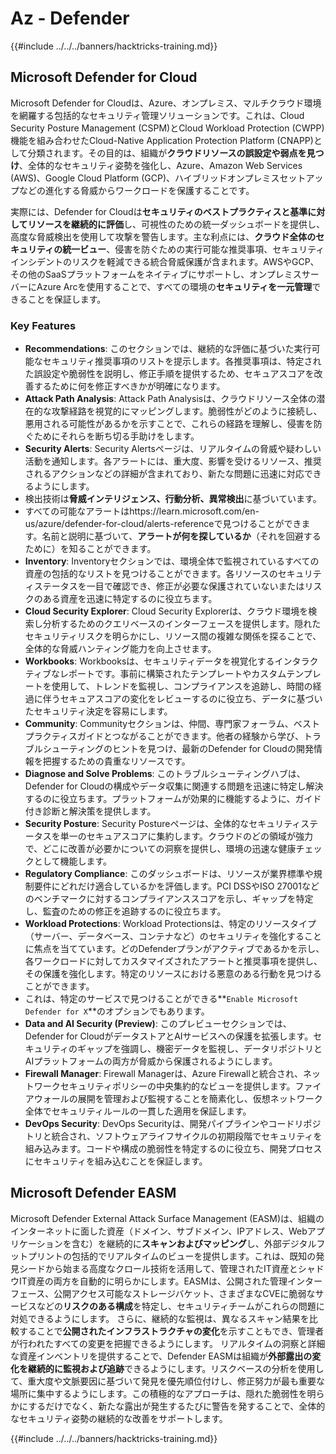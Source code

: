 # Az - Defender

{{#include ../../../banners/hacktricks-training.md}}

## Microsoft Defender for Cloud

Microsoft Defender for Cloudは、Azure、オンプレミス、マルチクラウド環境を網羅する包括的なセキュリティ管理ソリューションです。これは、Cloud Security Posture Management (CSPM)とCloud Workload Protection (CWPP)機能を組み合わせたCloud-Native Application Protection Platform (CNAPP)として分類されます。その目的は、組織が**クラウドリソースの誤設定や弱点を見つけ**、全体的なセキュリティ姿勢を強化し、Azure、Amazon Web Services (AWS)、Google Cloud Platform (GCP)、ハイブリッドオンプレミスセットアップなどの進化する脅威からワークロードを保護することです。

実際には、Defender for Cloudは**セキュリティのベストプラクティスと基準に対してリソースを継続的に評価**し、可視性のための統一ダッシュボードを提供し、高度な脅威検出を使用して攻撃を警告します。主な利点には、**クラウド全体のセキュリティの統一ビュー**、侵害を防ぐための実行可能な推奨事項、セキュリティインシデントのリスクを軽減できる統合脅威保護が含まれます。AWSやGCP、その他のSaaSプラットフォームをネイティブにサポートし、オンプレミスサーバーにAzure Arcを使用することで、すべての環境の**セキュリティを一元管理**できることを保証します。

### Key Features

- **Recommendations**: このセクションでは、継続的な評価に基づいた実行可能なセキュリティ推奨事項のリストを提示します。各推奨事項は、特定された誤設定や脆弱性を説明し、修正手順を提供するため、セキュアスコアを改善するために何を修正すべきかが明確になります。
- **Attack Path Analysis**: Attack Path Analysisは、クラウドリソース全体の潜在的な攻撃経路を視覚的にマッピングします。脆弱性がどのように接続し、悪用される可能性があるかを示すことで、これらの経路を理解し、侵害を防ぐためにそれらを断ち切る手助けをします。
- **Security Alerts**: Security Alertsページは、リアルタイムの脅威や疑わしい活動を通知します。各アラートには、重大度、影響を受けるリソース、推奨されるアクションなどの詳細が含まれており、新たな問題に迅速に対応できるようにします。
- 検出技術は**脅威インテリジェンス、行動分析、異常検出**に基づいています。
- すべての可能なアラートはhttps://learn.microsoft.com/en-us/azure/defender-for-cloud/alerts-referenceで見つけることができます。名前と説明に基づいて、**アラートが何を探しているか**（それを回避するために）を知ることができます。
- **Inventory**: Inventoryセクションでは、環境全体で監視されているすべての資産の包括的なリストを見つけることができます。各リソースのセキュリティステータスを一目で確認でき、修正が必要な保護されていないまたはリスクのある資産を迅速に特定するのに役立ちます。
- **Cloud Security Explorer**: Cloud Security Explorerは、クラウド環境を検索し分析するためのクエリベースのインターフェースを提供します。隠れたセキュリティリスクを明らかにし、リソース間の複雑な関係を探ることで、全体的な脅威ハンティング能力を向上させます。
- **Workbooks**: Workbooksは、セキュリティデータを視覚化するインタラクティブなレポートです。事前に構築されたテンプレートやカスタムテンプレートを使用して、トレンドを監視し、コンプライアンスを追跡し、時間の経過に伴うセキュアスコアの変化をレビューするのに役立ち、データに基づいたセキュリティ決定を容易にします。
- **Community**: Communityセクションは、仲間、専門家フォーラム、ベストプラクティスガイドとつながることができます。他者の経験から学び、トラブルシューティングのヒントを見つけ、最新のDefender for Cloudの開発情報を把握するための貴重なリソースです。
- **Diagnose and Solve Problems**: このトラブルシューティングハブは、Defender for Cloudの構成やデータ収集に関連する問題を迅速に特定し解決するのに役立ちます。プラットフォームが効果的に機能するように、ガイド付き診断と解決策を提供します。
- **Security Posture**: Security Postureページは、全体的なセキュリティステータスを単一のセキュアスコアに集約します。クラウドのどの領域が強力で、どこに改善が必要かについての洞察を提供し、環境の迅速な健康チェックとして機能します。
- **Regulatory Compliance**: このダッシュボードは、リソースが業界標準や規制要件にどれだけ適合しているかを評価します。PCI DSSやISO 27001などのベンチマークに対するコンプライアンススコアを示し、ギャップを特定し、監査のための修正を追跡するのに役立ちます。
- **Workload Protections**: Workload Protectionsは、特定のリソースタイプ（サーバー、データベース、コンテナなど）のセキュリティを強化することに焦点を当てています。どのDefenderプランがアクティブであるかを示し、各ワークロードに対してカスタマイズされたアラートと推奨事項を提供し、その保護を強化します。特定のリソースにおける悪意のある行動を見つけることができます。
- これは、特定のサービスで見つけることができる**`Enable Microsoft Defender for X`**のオプションでもあります。
- **Data and AI Security (Preview)**: このプレビューセクションでは、Defender for CloudがデータストアとAIサービスへの保護を拡張します。セキュリティのギャップを強調し、機密データを監視し、データリポジトリとAIプラットフォームの両方が脅威から保護されるようにします。
- **Firewall Manager**: Firewall Managerは、Azure Firewallと統合され、ネットワークセキュリティポリシーの中央集約的なビューを提供します。ファイアウォールの展開を管理および監視することを簡素化し、仮想ネットワーク全体でセキュリティルールの一貫した適用を保証します。
- **DevOps Security**: DevOps Securityは、開発パイプラインやコードリポジトリと統合され、ソフトウェアライフサイクルの初期段階でセキュリティを組み込みます。コードや構成の脆弱性を特定するのに役立ち、開発プロセスにセキュリティを組み込むことを保証します。

## Microsoft Defender EASM

Microsoft Defender External Attack Surface Management (EASM)は、組織のインターネットに面した資産（ドメイン、サブドメイン、IPアドレス、Webアプリケーションを含む）を継続的に**スキャンおよびマッピング**し、外部デジタルフットプリントの包括的でリアルタイムのビューを提供します。これは、既知の発見シードから始まる高度なクロール技術を活用して、管理されたIT資産とシャドウIT資産の両方を自動的に明らかにします。EASMは、公開された管理インターフェース、公開アクセス可能なストレージバケット、さまざまなCVEに脆弱なサービスなどの**リスクのある構成**を特定し、セキュリティチームがこれらの問題に対処できるようにします。
さらに、継続的な監視は、異なるスキャン結果を比較することで**公開されたインフラストラクチャの変化**を示すこともでき、管理者が行われたすべての変更を把握できるようにします。
リアルタイムの洞察と詳細な資産インベントリを提供することで、Defender EASMは組織が**外部露出の変化を継続的に監視および追跡**できるようにします。リスクベースの分析を使用して、重大度や文脈要因に基づいて発見を優先順位付けし、修正努力が最も重要な場所に集中するようにします。この積極的なアプローチは、隠れた脆弱性を明らかにするだけでなく、新たな露出が発生するたびに警告を発することで、全体的なセキュリティ姿勢の継続的な改善をサポートします。

{{#include ../../../banners/hacktricks-training.md}}
